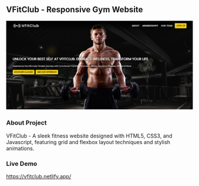 ## VFitClub - Responsive Gym Website

![](image/LandingPageVFIT.png)


### About Project

VFitClub - A sleek fitness website designed with HTML5, CSS3, and Javascript, featuring grid and flexbox layout techniques and stylish animations.

### Live Demo

https://vfitclub.netlify.app/

